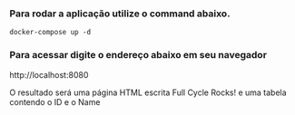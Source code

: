 ### Para rodar a aplicação utilize o command abaixo.

```
docker-compose up -d 
```

### Para acessar digite o endereço abaixo em seu navegador
http://localhost:8080

O resultado será uma página HTML escrita Full Cycle Rocks! e uma tabela contendo o ID e o Name
